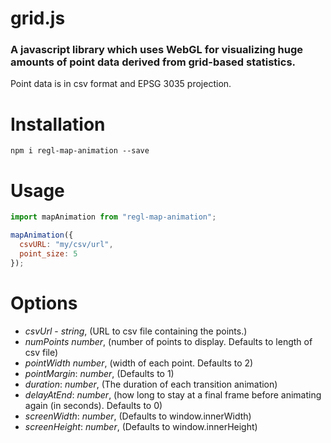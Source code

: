 # grid.js

### A javascript library which uses WebGL for visualizing huge amounts of point data derived from grid-based statistics.

Point data is in csv format and EPSG 3035 projection.

# Installation

`npm i regl-map-animation --save`

# Usage

```javascript
import mapAnimation from "regl-map-animation";

mapAnimation({
  csvURL: "my/csv/url",
  point_size: 5
});
```

# Options

  * *csvUrl* - _string_, (URL to csv file containing the points.)
  * *numPoints* _number_, (number of points to display. Defaults to length of csv file)
  * *pointWidth* _number_, (width of each point. Defaults to 2)
  * *pointMargin*: _number_, (Defaults to 1) 
  * *duration*: _number_, (The duration of each transition animation)
  * *delayAtEnd*: _number_, (how long to stay at a final frame before animating again (in seconds). Defaults to 0)
  * *screenWidth*: _number_, (Defaults to window.innerWidth)
  * *screenHeight*: _number_, (Defaults to window.innerHeight)